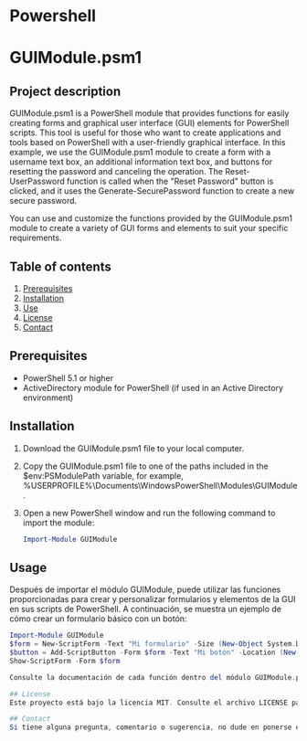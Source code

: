 
# Powershell
# GUIModule.psm1

## Project description

GUIModule.psm1 is a PowerShell module that provides functions for easily creating forms and graphical user interface (GUI) elements for PowerShell scripts. This tool is useful for those who want to create applications and tools based on PowerShell with a user-friendly graphical interface. In this example, we use the GUIModule.psm1 module to create a form with a username text box, an additional information text box, and buttons for resetting the password and canceling the operation. The Reset-UserPassword function is called when the "Reset Password" button is clicked, and it uses the Generate-SecurePassword function to create a new secure password.

You can use and customize the functions provided by the GUIModule.psm1 module to create a variety of GUI forms and elements to suit your specific requirements.

## Table of contents

1. [Prerequisites](#prerequsites)
2. [Installation](#installation)
3. [Use](#use)
4. [License](#license)
5. [Contact](#contact)

## Prerequisites

- PowerShell 5.1 or higher
- ActiveDirectory module for PowerShell (if used in an Active Directory environment)

## Installation

1. Download the GUIModule.psm1 file to your local computer.
2. Copy the GUIModule.psm1 file to one of the paths included in the $env:PSModulePath variable, for example, %USERPROFILE%\Documents\WindowsPowerShell\Modules\GUIModule.
3. Open a new PowerShell window and run the following command to import the module:

   ```powershell
   Import-Module GUIModule

## Usage
Después de importar el módulo GUIModule, puede utilizar las funciones proporcionadas para crear y personalizar formularios y elementos de la GUI en sus scripts de PowerShell. A continuación, se muestra un ejemplo de cómo crear un formulario básico con un botón:

```powershell
Import-Module GUIModule
$form = New-ScriptForm -Text "Mi formulario" -Size (New-Object System.Drawing.Size(300, 200))
$button = Add-ScriptButton -Form $form -Text "Mi botón" -Location (New-Object System.Drawing.Point(100, 100))
Show-ScriptForm -Form $form

Consulte la documentación de cada función dentro del módulo GUIModule.psm1 para obtener más información sobre cómo utilizar y personalizar los elementos de la GUI.

## License
Este proyecto está bajo la licencia MIT. Consulte el archivo LICENSE para obtener más detalles.

## Contact
Si tiene alguna pregunta, comentario o sugerencia, no dude en ponerse en contacto conmigo a través de mi dirección de correo electrónico: ejemplo@email.com



